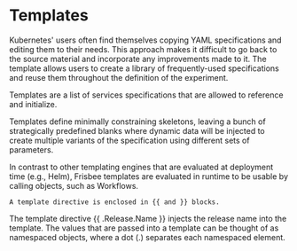 # Templates

Kubernetes' users often find themselves copying YAML specifications and editing them to their needs. This approach makes
it difficult to go back to the source material and incorporate any improvements made to it. The template allows users to
create a library of frequently-used specifications and reuse them throughout the definition of the experiment.

Templates are a list of services specifications that are allowed to reference and initialize.

Templates define minimally constraining skeletons, leaving a bunch of strategically predefined blanks where dynamic data
will be injected to create multiple variants of the specification using different sets of parameters.

In contrast to other templating engines that are evaluated at deployment time (e.g., Helm), Frisbee templates are
evaluated in runtime to be usable by calling objects, such as Workflows.

    A template directive is enclosed in {{ and }} blocks.

The template directive {{ .Release.Name }} injects the release name into the template. The values that are passed into a
template can be thought of as namespaced objects, where a dot (.) separates each namespaced element.